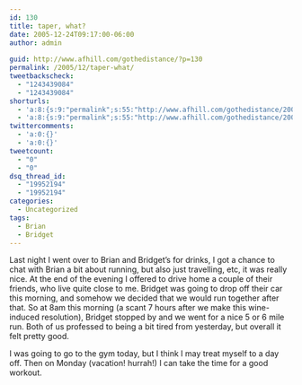```yaml
---
id: 130
title: taper, what?
date: 2005-12-24T09:17:00-06:00
author: admin
  
guid: http://www.afhill.com/gothedistance/?p=130
permalink: /2005/12/taper-what/
tweetbackscheck:
  - "1243439084"
  - "1243439084"
shorturls:
  - 'a:8:{s:9:"permalink";s:55:"http://www.afhill.com/gothedistance/2005/12/taper-what/";s:7:"tinyurl";s:25:"http://tinyurl.com/ab4ym8";s:4:"isgd";s:17:"http://is.gd/hfoU";s:5:"bitly";s:18:"http://bit.ly/SzSe";s:5:"snipr";s:22:"http://snipr.com/aqtos";s:5:"snurl";s:22:"http://snurl.com/aqtos";s:7:"snipurl";s:24:"http://snipurl.com/aqtos";s:4:"trim";s:17:"http://tr.im/cr2d";}'
  - 'a:8:{s:9:"permalink";s:55:"http://www.afhill.com/gothedistance/2005/12/taper-what/";s:7:"tinyurl";s:25:"http://tinyurl.com/ab4ym8";s:4:"isgd";s:17:"http://is.gd/hfoU";s:5:"bitly";s:18:"http://bit.ly/SzSe";s:5:"snipr";s:22:"http://snipr.com/aqtos";s:5:"snurl";s:22:"http://snurl.com/aqtos";s:7:"snipurl";s:24:"http://snipurl.com/aqtos";s:4:"trim";s:17:"http://tr.im/cr2d";}'
twittercomments:
  - 'a:0:{}'
  - 'a:0:{}'
tweetcount:
  - "0"
  - "0"
dsq_thread_id:
  - "19952194"
  - "19952194"
categories:
  - Uncategorized
tags:
  - Brian
  - Bridget
---
```

Last night I went over to Brian and Bridget&#8217;s for drinks, I got a chance to chat with Brian a bit about running, but also just travelling, etc, it was really nice. At the end of the evening I offered to drive home a couple of their friends, who live quite close to me. Bridget was going to drop off their car this morning, and somehow we decided that we would run together after that. So at 8am this morning (a scant 7 hours after we make this wine-induced resolution), Bridget stopped by and we went for a nice 5 or 6 mile run. Both of us professed to being a bit tired from yesterday, but overall it felt pretty good. 

I was going to go to the gym today, but I think I may treat myself to a day off. Then on Monday (vacation! hurrah!) I can take the time for a good workout.